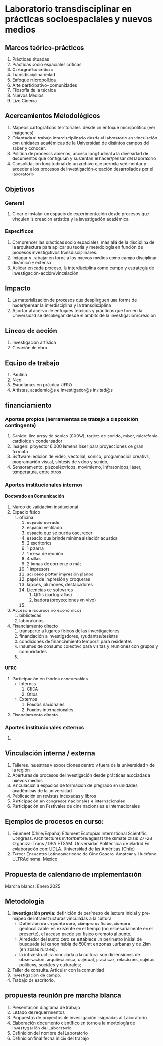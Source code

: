 # Laboratorio transdisciplinar en prácticas socioespaciales y nuevos medios

## Marcos teórico-prácticos
1. Prácticas situadas
2. Prácticas socio espaciales críticas 
3. Cartografías críticas 
4. Transdisciplinariedad
5. Enfoque micropolítica 
6. Arte participativo- comunidades
7. Filosofía de la técnica
8. Nuevos Medios
9. Live Cinema

## Acercamientos Metodológicos
1. Mapeos cartográficos territoriales, desde un enfoque micropolítico (ver imágenes)
2. Orientada al trabajo interdisciplinario desde el laboratorio en vinculación con unidades académicas de la Universidad de distintos campos del saber y conocer.
3. Política de procesos abiertos, acceso longitudinal a la diversidad de documentos que configuran y sustentan el hacer/pensar del laboratorio
4. Consolidación longitudinal de un  archivo que permita sedimentar y acceder a los procesos de investigación-creación desarrollados por el laboratorio

## Objetivos 
### General 
1. Crear e instalar un espacio de experimentación desde procesos que vinculen la creación artística y la investigación académica
### Específicos
1. Comprender las prácticas socio espaciales, más allá de la disciplina de la arquitectura para aplicar su teoría y metodología en función de procesos investigativos transdisciplinares.
2. Indagar y trabajar en torno a los nuevos medios como campo disciplinar dinámico y extenso 
3. Aplicar en cada proceso, la interdisciplina como campo y estrategia de investigación-acción/vinculación

## Impacto
1. La materialización de procesos que desplieguen una forma de hacer/pensar la interdisciplina y la transdisciplina
2. Aportar al acervo de enfoques teoricos y practicos que hoy en la Universidad se despliegan desde el ámbito de la investigación/creación

## Líneas de acción
1. Investigación artística
2. Creación de obra

## Equipo de trabajo
1. Paulina 
2. Nico
3. Estudiantes en práctica UFRO
4. Artistas, academic@s e investigador@s invitad@s

## financiamiento

### Aportes propios (herramientas de trabajo a disposición contingente)
1. Sonido: line array de sonido (800W), tarjeta de sonido, mixer, microfonia cardioide y condensador 
2. Imagen: proyector 6.000 lumens laser para proyecciones de gran formato
3. Software: edicion de video, vectorial, sonido, programación creativa, programación visual, síntesis de video y sonido, 
4. Sensoramiento: piezoeléctricos, movimiento, infrasonidos, láser, temperatura, entre otros

### Aportes institucionales internos
#### Doctorado en Comunicación
1. Marco de validación institucional
2. Espacio físico 
    1. oficina
        1. espacio cerrado
        2. espacio ventilado
        3. espacio que se pueda oscurecer
        4. espacio que brinde minima aislación acustica
        5. 2 escritorios
        6. 1 pizarra
        7. 1 mesa de reunión
        8. 4 sillas 
        9. 2 tomas de corriente o más
        10. 1 impresora
        11. accceso plotter impresión planos
        12. papel de impresión y croqueras
        13. lápices, plumones, destacadores 
        14. Licencias de softwares
            1. QGis (cartografías)
            2. Isadora (proyecciones en vivo)
        15. 
3. Acceso a recursos no económicos
    1. bibliotecas
    2. laboratorios
4. Financiamiento directo
    1. transporte a lugares fisicos de las investigaciones
    2. financiación a investigadores, ayudantes/tesistas
    3. condiciones de financiamiento temporal para residentes
    4. insumos de consumo colectivo para visitas y reuniones con grupos y comunidades
    5. 
#### UFRO
1. Participación en fondos concursables
    - Internos
        1. CIICA
        2. Otros
    - Externos
        1. Fondos nacionales
        2. Fondos internacionales
2. Financiamiento directo
### Aportes institucionales externos
1. 




    

## Vinculación interna / externa
1. Talleres, muestras y exposiciones dentro y fuera de la universidad y de la región
2. Aperturas de procesos de investigación desde prácticas asociadas a nuevos medios
3. Vinculación a espacios de formación de pregrado en unidades académicas de la universidad
4. Publicación en revistas indexadas y libros 
5. Participación en congresos nacionales e internacionales
6. Participación en Festivales de cine nacionales e internacionales 

## Ejemplos de procesos en curso: 
1. Edumeet (Chile/España) Edumeet Ecotopías International Scientific Congress. Architectures in/for/before/against the climate crisis  27+28 Organiza: Trans / DPA ETSAM. Universidad Politécnica de Madrid En colaboración con: UDLA. Universidad de las Américas (Chile)
2. Tercer Encuentro Latinoamericano de Cine Casero, Amateur y Huérfano.  ULTRAcinema. Mexico

## Propuesta de calendario de implementación
Marcha blanca: Enero 2025



## Metodologia
1. __Investigación previa__: definición de perímetro de lectura inicial y pre-mapeo de infraestructuras vinculadas a la cultura
    - Definición de un punto cero, siempre es físico, siempre geolocalizable, es existente en el tiempo (no necesariamente en el presente), el acceso puede ser físico o remoto al punto.
    - Alrededor del punto cero se establece un perimetro inicial de busqueda (el canon habla de 500mt en zonas uurbanas y de 2km (en zonas rurales).
    - la infraestructura vinculada a la cultura, son dimensiones de observacion: arquitectonica, objetual, practicas, relaciones, sujetos politicos, sociales y culturales;  
2. Taller de consulta. Articular con la comunidad
3. Investigacion de campo.  
4. Trabajo de escritorio.




## propuesta reunión pre marcha blanca

1. Presentación diagrama de trabajo
2. Listado de requerimientos
3. Propuestas de proyectos de investigación asignadas al Laboratorio
4. Elaboración documento científico en torno a la meotología de investygación del Laboratorio
5. Definición del nombre del Laboratorio
6. Definicion final fecha inicio del trabajo